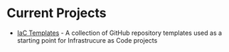 # Current Projects

- [IaC Templates](https://github.com/iac-templates) - A collection of GitHub repository templates used as a starting point for Infrastrucure as Code projects
